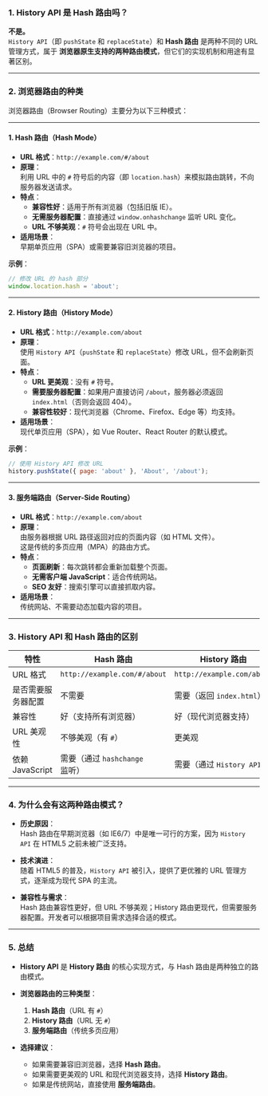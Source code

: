### 1. **History API 是 Hash 路由吗？**

**不是。**  
`History API`（即 `pushState` 和 `replaceState`）和 **Hash 路由** 是两种不同的 URL 管理方式，属于 **浏览器原生支持的两种路由模式**，但它们的实现机制和用途有显著区别。

---

### 2. **浏览器路由的种类**

浏览器路由（Browser Routing）主要分为以下三种模式：

---

#### **1. Hash 路由（Hash Mode）**
- **URL 格式**：`http://example.com/#/about`
- **原理**：  
  利用 URL 中的 `#` 符号后的内容（即 `location.hash`）来模拟路由跳转，不向服务器发送请求。
- **特点**：
  - **兼容性好**：适用于所有浏览器（包括旧版 IE）。
  - **无需服务器配置**：直接通过 `window.onhashchange` 监听 URL 变化。
  - **URL 不够美观**：`#` 符号会出现在 URL 中。
- **适用场景**：  
  早期单页应用（SPA）或需要兼容旧浏览器的项目。

**示例**：
```javascript
// 修改 URL 的 hash 部分
window.location.hash = 'about';
```

---

#### **2. History 路由（History Mode）**
- **URL 格式**：`http://example.com/about`
- **原理**：  
  使用 `History API`（`pushState` 和 `replaceState`）修改 URL，但不会刷新页面。
- **特点**：
  - **URL 更美观**：没有 `#` 符号。
  - **需要服务器配置**：如果用户直接访问 `/about`，服务器必须返回 `index.html`（否则会返回 404）。
  - **兼容性较好**：现代浏览器（Chrome、Firefox、Edge 等）均支持。
- **适用场景**：  
  现代单页应用（SPA），如 Vue Router、React Router 的默认模式。

**示例**：
```javascript
// 使用 History API 修改 URL
history.pushState({ page: 'about' }, 'About', '/about');
```

---

#### **3. 服务端路由（Server-Side Routing）**
- **URL 格式**：`http://example.com/about`
- **原理**：  
  由服务器根据 URL 路径返回对应的页面内容（如 HTML 文件）。  
  这是传统的多页应用（MPA）的路由方式。
- **特点**：
  - **页面刷新**：每次跳转都会重新加载整个页面。
  - **无需客户端 JavaScript**：适合传统网站。
  - **SEO 友好**：搜索引擎可以直接抓取内容。
- **适用场景**：  
  传统网站、不需要动态加载内容的项目。

---

### 3. **History API 和 Hash 路由的区别**

| 特性                | Hash 路由                     | History 路由                  |
|---------------------|-------------------------------|-------------------------------|
| URL 格式            | `http://example.com/#/about`  | `http://example.com/about`    |
| 是否需要服务器配置  | 不需要                        | 需要（返回 `index.html`）     |
| 兼容性              | 好（支持所有浏览器）         | 好（现代浏览器支持）          |
| URL 美观性          | 不够美观（有 `#`）           | 更美观                        |
| 依赖 JavaScript     | 需要（通过 `hashchange` 监听）| 需要（通过 `History API`）    |

---

### 4. **为什么会有这两种路由模式？**

- **历史原因**：  
  Hash 路由在早期浏览器（如 IE6/7）中是唯一可行的方案，因为 `History API` 在 HTML5 之前未被广泛支持。
  
- **技术演进**：  
  随着 HTML5 的普及，`History API` 被引入，提供了更优雅的 URL 管理方式，逐渐成为现代 SPA 的主流。

- **兼容性与需求**：  
  Hash 路由兼容性更好，但 URL 不够美观；History 路由更现代，但需要服务器配置。开发者可以根据项目需求选择合适的模式。

---

### 5. **总结**

- **History API** 是 **History 路由** 的核心实现方式，与 Hash 路由是两种独立的路由模式。
- **浏览器路由的三种类型**：  
  1. **Hash 路由**（URL 有 `#`）  
  2. **History 路由**（URL 无 `#`）  
  3. **服务端路由**（传统多页应用）

- **选择建议**：  
  - 如果需要兼容旧浏览器，选择 **Hash 路由**。  
  - 如果需要更美观的 URL 和现代浏览器支持，选择 **History 路由**。  
  - 如果是传统网站，直接使用 **服务端路由**。